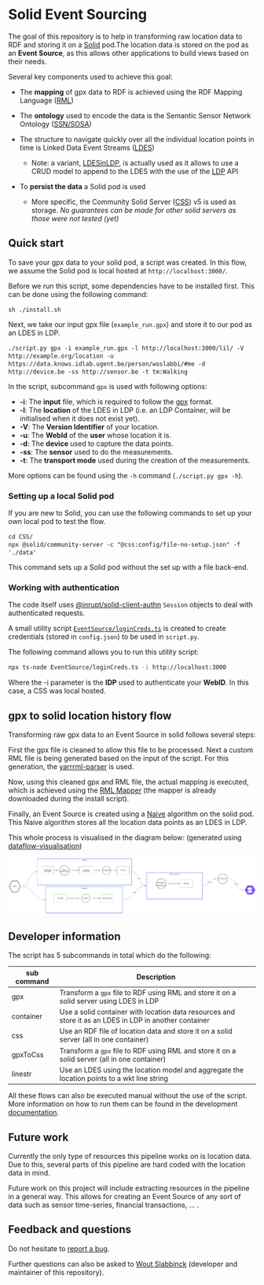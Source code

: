 # Solid Event Sourcing

The goal of this repository is to help in transforming raw location data to RDF and storing it on a [Solid](https://solidproject.org/TR/protocol) pod.The location data is stored on the pod as an **Event Source**, as this allows other applications to build views based on their needs. 

Several key components used to achieve this goal:

* The **mapping** of gpx data to RDF is achieved using the RDF Mapping Language ([RML](https://rml.io/specs/rml/))
* The **ontology** used to encode the data is the Semantic Sensor Network Ontology ([SSN/SOSA](https://www.w3.org/TR/vocab-ssn/))
* The structure to navigate quickly over all the individual location points in time is Linked Data Event Streams ([LDES](https://w3id.org/ldes#))
  * Note: a variant, [LDESinLDP](https://woutslabbinck.github.io/LDESinLDP), is actually used as it allows to use a CRUD model to append to the LDES with the use of the [LDP](http://www.w3.org/ns/ldp#) API


* To **persist the data** a Solid pod is used
  * More specific, the Community Solid Server ([CSS](https://github.com/CommunitySolidServer/CommunitySolidServer)) v5 is used as storage. *No guarantees can be made for other solid servers as those were not tested (yet)*

## Quick start

To save your gpx data to your solid pod, a script was created. In this flow, we assume the Solid pod is local hosted at `http://localhost:3000/`.

Before we run this script, some dependencies have to be installed first. This can be done using the following command:

```shell
sh ./install.sh
```

Next, we take our input gpx file (`example_run.gpx`) and store it to our pod as an LDES in LDP. 

```shell
./script.py gpx -i example_run.gpx -l http://localhost:3000/lil/ -V http://example.org/location -u https://data.knows.idlab.ugent.be/person/woslabbi/#me -d http://device.be -ss http://sensor.be -t tm:Walking
```

In the script, subcommand `gpx` is used with following options:

* **-i**: The **input** file, which is required to follow the [gpx](https://wiki.openstreetmap.org/wiki/GPX) format.
* **-l**: The **location** of the LDES in LDP (i.e. an LDP Container, will be initialised when it does not exist yet).
* **-V**: The **Version Identifier** of your location.
* **-u**: The **WebId** of the **user** whose location it is.
* **-d**: The **device** used to capture the data points.
* **-ss**: The **sensor** used to do the measurements.
* **-t**: The **transport mode** used during the creation of the measurements.

More options can be found using the `-h` command (`./script.py gpx -h`).

### Setting up a local Solid pod

If you are new to Solid, you can use the following commands to set up your own local pod to test the flow.

````shell
cd CSS/
npx @solid/community-server -c "@css:config/file-no-setup.json" -f './data'
````

This command sets up a Solid pod without the set up with a file back-end.

### Working with authentication

The code itself uses [@inrupt/solid-client-authn](https://github.com/inrupt/solid-client-authn-js) `Session` objects to deal with authenticated requests.

A small utility script  [`EventSource/loginCreds.ts`](EventSource/loginCreds.ts) is created to create credentials (stored in `config.json`) to be used in `script.py`. 

The following command allows you to run this utility script:


```sh
npx ts-node EventSource/loginCreds.ts -i http://localhost:3000
```

Where the -i parameter is the **IDP** used to authenticate your **WebID**. In this case, a CSS was local hosted.

## gpx to solid location history flow

Transforming raw gpx data to an Event Source in solid follows several steps:

First the gpx file is cleaned to allow this file to be processed. Next a custom RML file is being generated based on the input of the script. For this generation, the [yarrrml-parser](https://github.com/rmlio/yarrrml-parser) is used. 

Now, using this cleaned gpx and RML file, the actual mapping is executed, which is achieved using the [RML Mapper](https://github.com/RMLio/rmlmapper-java) (the mapper is already downloaded during the install script).

Finally, an Event Source is created using a [Naive](https://github.com/woutslabbinck/LocationMapper/blob/main/EventSource/src/algorithms/Naive.ts) algorithm on the solid pod. This Naive algorithm stores all the location data points as an LDES in LDP.

This whole process is visualised in the diagram below: (generated using [dataflow-visualisation](https://github.com/KNowledgeOnWebScale/dataflow-visualization))

![image](img/main_image.png)

## Developer information

The script has 5 subcommands in total which do the following:

| sub command | Description                                                  |
| ----------- | ------------------------------------------------------------ |
| gpx         | Transform a `gpx` file to RDF using RML and store it on a solid server using LDES in LDP |
| container   | Use a solid container with location data resources and store it as an LDES in LDP in another container |
| css         | Use an RDF file of location data and store it on a solid server (all in one container) |
| gpxToCss    | Transform a `gpx` file to RDF using RML and store it on a solid server (all in one container) |
| linestr     | Use an LDES using the location model and aggregate the location points to a wkt line string |

All these flows can also be executed manual without the use of the script. More information on how to run them can be found in the development [documentation](./documentation/README.md).

## Future work

Currently the only type of resources this pipeline works on is location data. Due to this, several parts of this pipeline are hard coded with the location data in mind.

Future work on this project will include extracting resources in the pipeline in a general way. This allows for creating an Event Source of any sort of data such as sensor time-series, financial transactions, ... .

## Feedback and questions

Do not hesitate to [report a bug](https://github.com/woslabbi/SolidEventSourcing/issues).

Further questions can also be asked to [Wout Slabbinck](mailto:wout.slabbinck@ugent.be) (developer and maintainer of this repository).